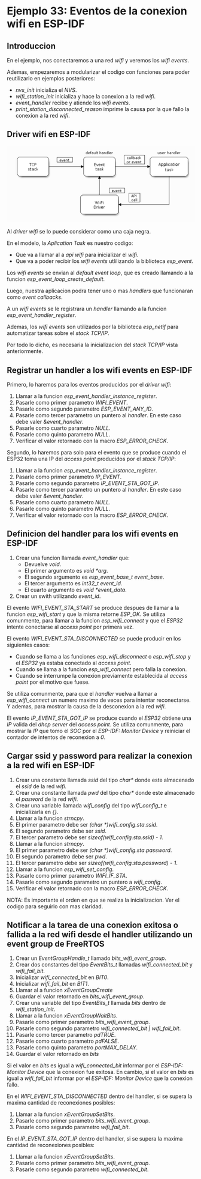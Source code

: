 # Ejemplo 33: Eventos de la conexion wifi en ESP-IDF

## Introduccion

En el ejemplo, nos conectaremos a una red _wifi_ y veremos los _wifi events_.

Ademas, empezaremos a modularizar el codigo con funciones para poder reutilizarlo en ejemplos posteriores:

- _nvs_init_ inicializa el _NVS_.
- _wifi_station_init_ inicializa y hace la conexion a la red _wifi_.
- _event_handler_ recibe y atiende los _wifi events_.
- _print_station_disconnected_reason_ imprime la causa por la que fallo la conexion a la red _wifi_.

## Driver wifi en ESP-IDF

![Modelo](/ej33-wifi-events/modelo.png "Modelo")

Al _driver wifi_ se lo puede considerar como una caja negra.

En el modelo, la _Aplication Task_ es nuestro codigo:

- Que va a llamar al a _api wifi_ para inicializar el _wifi_.
- Que va a poder recibir los _wifi events_ utlilizando la biblioteca _esp_event_.

Los _wifi events_ se envian al _default event loop_, que es creado llamando a la funcion _esp_event_loop_create_default_.

Luego, nuestra aplicacion podra tener uno o mas _handlers_ que funcionaran como _event callbacks_.

A un _wifi events_ se le registrara un _handler_ llamando a la funcion _esp_event_handler_register_.

Ademas, los _wifi events_ son utilizados por la biblioteca _esp_netif_ para automatizar tareas sobre el _stack TCP/IP_.

Por todo lo dicho, es necesaria la inicializacion del _stack TCP/IP_ vista anteriormente.

## Registrar un handler a los wifi events en ESP-IDF

Primero, lo haremos para los eventos producidos por el _driver wifi_:

1. Llamar a la funcion _esp_event_handler_instance_register_.
2. Pasarle como primer parametro _WIFI_EVENT_.
3. Pasarle como segundo parametro _ESP_EVENT_ANY_ID_.
4. Pasarle como tercer parametro un puntero al _handler_. En este caso debe valer _&event_handler_.
5. Pasarle como cuarto parametro _NULL_.
6. Pasarle como quinto parametro _NULL_.
7. Verificar el valor retornado con la macro _ESP_ERROR_CHECK_.

Segundo, lo haremos para solo para el evento que se produce cuando el ESP32 toma una IP del _access point_ producidos por el _stack TCP/IP_:

1. Llamar a la funcion _esp_event_handler_instance_register_.
2. Pasarle como primer parametro _IP_EVENT_.
3. Pasarle como segundo parametro _IP_EVENT_STA_GOT_IP_.
4. Pasarle como tercer parametro un puntero al _handler_. En este caso debe valer _&event_handler_.
5. Pasarle como cuarto parametro _NULL_.
6. Pasarle como quinto parametro _NULL_.
7. Verificar el valor retornado con la macro _ESP_ERROR_CHECK_.

## Definicion del handler para los wifi events en ESP-IDF

1. Crear una funcion llamada _event_handler_ que:
   - Devuelve _void_.
   - El primer argumento es _void \*arg_.
   - El segundo argumento es _esp_event_base_t event_base_.
   - El tercer argumento es _int32_t event_id_.
   - El cuarto argumento es _void \*event_data_.
2. Crear un swith utilizando _event_id_.

El evento _WIFI_EVENT_STA_START_ se produce despues de llamar a la funcion _esp_wifi_start_ y que la misma retorne _ESP_OK_. Se utiliza comunmente, para llamar a la funcion _esp_wifi_connect_ y que el _ESP32_ intente conectarse al _access point_ por primera vez.

El evento _WIFI_EVENT_STA_DISCONNECTED_ se puede producir en los siguientes casos:

- Cuando se llama a las funciones _esp_wifi_disconnect_ o _esp_wifi_stop_ y el _ESP32_ ya estaba conectado al _access point_.
- Cuando se llama a la funcion _esp_wifi_connect_ pero falla la conexion.
- Cuando se interrumpe la conexion previamente establecida al _access point_ por el motivo que fuese.

Se utiliza comunmente, para que el _handler_ vuelva a llamar a _esp_wifi_connect_ un numero maximo de veces para intentar reconectarse. Y ademas, para mostrar la causa de la desconexion a la red _wifi_.

El evento _IP_EVENT_STA_GOT_IP_ se produce cuando el _ESP32_ obtiene una _IP_ valida del _dhcp server_ del _access point_. Se utiliza comunmente, para mostrar la _IP_ que tomo el _SOC_ por el _ESP-IDF: Monitor Device_ y reiniciar el contador de intentos de reconexion a _0_.

## Cargar ssid y password para realizar la conexion a la red wifi en ESP-IDF

1. Crear una constante llamada _ssid_ del tipo _char\*_ donde este almacenado el _ssid_ de la red _wifi_.
2. Crear una constante llamada _pwd_ del tipo _char\*_ donde este almacenado el _pasword_ de la red _wifi_.
3. Crear una variable llamada _wifi_config_ del tipo _wifi_config_t_ e inicializarla en _{}_.
4. Llamar a la funcion _strncpy_.
5. El primer parametro debe ser _(char \*)wifi_config.sta.ssid_.
6. El segundo parametro debe ser _ssid_.
7. El tercer parametro debe ser _sizeof(wifi_config.sta.ssid) - 1_.
8. Llamar a la funcion _strncpy_.
9. El primer parametro debe ser _(char \*)wifi_config.sta.password_.
10. El segundo parametro debe ser _pwd_.
11. El tercer parametro debe ser _sizeof(wifi_config.sta.password) - 1_.
12. Llamar a la funcion _esp_wifi_set_config_.
13. Pasarle como primer parametro _WIFI_IF_STA_.
14. Pasarle como segundo parametro un puntero a _wifi_config_.
15. Verificar el valor retornado con la macro _ESP_ERROR_CHECK_.

NOTA: Es importante el orden en que se realiza la inicializacion. Ver el codigo para seguirlo con mas claridad.

## Notificar a la tarea de una conexion exitosa o fallida a la red wifi desde el handler utilizando un event group de FreeRTOS

1. Crear un _EventGroupHandle_t_ llamado _bits_wifi_event_group_.
2. Crear dos constantes del tipo _EventBits_t_ llamadas _wifi_connected_bit_ y _wifi_fail_bit_.
3. Inicializar _wifi_connected_bit_ en _BIT0_.
4. Inicializar _wifi_fail_bit_ en _BIT1_.
5. Llamar al a funcion _xEventGroupCreate_
6. Guardar el valor retornado en _bits_wifi_event_group_.
7. Crear una variable del tipo _EventBits_t_ llamada _bits_ dentro de _wifi_station_init_.
8. Llamar a la funcion _xEventGroupWaitBits_.
9. Pasarle como primer parametro _bits_wifi_event_group_.
10. Pasarle como segundo parametro _wifi_connected_bit | wifi_fail_bit_.
11. Pasarle como tercer parametro _pdTRUE_.
12. Pasarle como cuarto parametro _pdFALSE_.
13. Pasarle como quinto parametro _portMAX_DELAY_.
14. Guardar el valor retornado en _bits_

Si el valor en _bits_ es igual a _wifi_connected_bit_ informar por el _ESP-IDF: Monitor Device_ que la conexion fue exitosa. En cambio, si el valor en _bits_ es igual a _wifi_fail_bit_ informar por el _ESP-IDF: Monitor Device_ que la conexion fallo.

En el _WIFI_EVENT_STA_DISCONNECTED_ dentro del handler, si se supera la maxima cantidad de reconexiones posibles:

1. Llamar a la funcion _xEventGroupSetBits_.
2. Pasarle como primer parametro _bits_wifi_event_group_.
3. Pasarle como segundo parametro _wifi_fail_bit_.

En el _IP_EVENT_STA_GOT_IP_ dentro del handler, si se supera la maxima cantidad de reconexiones posibles:

1. Llamar a la funcion _xEventGroupSetBits_.
2. Pasarle como primer parametro _bits_wifi_event_group_.
3. Pasarle como segundo parametro _wifi_connected_bit_.
